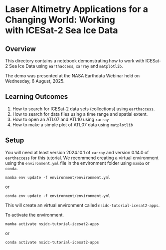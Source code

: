 # Laser Altimetry Applications for a Changing World: Working with ICESat-2 Sea Ice Data

## Overview
This directory contains a notebook demonstrating how to work with ICESat-2 Sea Ice Data using `earthaccess`, `xarray` and `matplotlib`.

The demo was presented at the NASA Earthdata Webinar held on Wednesday, 6 August, 2025.

## Learning Outcomes

1. How to search for ICESat-2 data sets (collections) using `earthaccess`.
2. How to search for data files using a time range and spatial extent.
3. How to open an ATL07 and ATL10 using `xarray`
4. How to make a simple plot of ATL07 data using `matplotlib`

## Setup

You will need at least version 2024.10.1 of `xarray` and version 0.14.0 of `earthaccess` for this tutorial.  We recommend creating a virtual environment using the `environment.yml` file in the environment folder using `mamba` or `conda`.

```
mamba env update -f environment/environment.yml
```
or
```
conda env update -f environment/environment.yml
```

This will create an virtual environment called `nsidc-tutorial-icesat2-apps`.

To activate the environment.

```
mamba activate nsidc-tutorial-icesat2-apps
```
or
```
conda activate nsidc-tutorial-icesat2-apps
```
